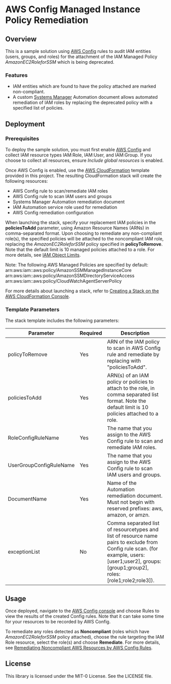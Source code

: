 # AWS Config Managed Instance Policy Remediation

## Overview
This is a sample solution using [AWS Config](https://aws.amazon.com/config/) rules to audit IAM entities (users, groups, and roles) for the attachment of the IAM Managed Policy *AmazonEC2RoleforSSM* which is being deprecated. 

### Features
* IAM entities which are found to have the policy attached are marked non-compliant. 
* A custom [Systems Manager](https://aws.amazon.com/systems-manager) Automation document allows automated remediation of IAM roles by replacing the deprecated policy with a specified list of policies.

## Deployment
### Prerequisites
To deploy the sample solution, you must first enable [AWS Config](https://aws.amazon.com/config/) and collect IAM resource types IAM:Role, IAM:User, and IAM:Group. If you choose to collect all resources, ensure *Include global resources* is enabled.

Once AWS Config is enabled, use the [AWS CloudFormation](https://aws.amazon.com/cloudformation/) template provided in this project. The resulting CloudFormation stack will create the following resources:

* AWS Config rule to scan/remediate IAM roles
* AWS Config rule to scan IAM users and groups
* Systems Manager Automation remediation document
* IAM Automation service role used for remediation
* AWS Config remediation configuration

When launching the stack, specify your replacement IAM policies in the **policiesToAdd** parameter, using Amazon Resource Names (ARNs) in comma-separated format. Upon choosing to remediate any non-compliant role(s), the specified policies will be attached to the noncompliant IAM role, replacing the *AmazonEC2RoleforSSM* policy specified in **policyToRemove**. Note that the default limit is 10 managed policies attached to a role. For more details, see [IAM Object Limits](https://docs.aws.amazon.com/IAM/latest/UserGuide/reference_iam-limits.html#reference_iam-limits-entities).

Note: The following AWS Managed Policies are specified by default:
arn:aws:iam::aws:policy/AmazonSSMManagedInstanceCore
arn:aws:iam::aws:policy/AmazonSSMDirectoryServiceAccess
arn:aws:iam::aws:policy/CloudWatchAgentServerPolicy

For more details about launching a stack, refer to [Creating a Stack on the AWS CloudFormation Console](https://docs.aws.amazon.com/AWSCloudFormation/latest/UserGuide/cfn-console-create-stack.html).

### Template Parameters
The stack template includes the following parameters:

| Parameter | Required | Description |
| --- | --- | --- |
| policyToRemove | Yes | ARN of the IAM policy to scan in AWS Config rule and remediate by replacing with "policiesToAdd". |
| policiesToAdd | Yes | ARN(s) of an IAM policy or policies to attach to the role, in comma separated list format. Note the default limit is 10 policies attached to a role. |
| RoleConfigRuleName | Yes | The name that you assign to the AWS Config rule to scan and remediate IAM roles. |
| UserGroupConfigRuleName | Yes | The name that you assign to the AWS Config rule to scan IAM users and groups. |
| DocumentName | Yes | Name of the Automation remediation document. Must not begin with reserved prefixes: aws, amazon, or amzn. |
| exceptionList | No | Comma separated list of resourcetypes and list of resource name pairs to exclude from Config rule scan. (for example, users:[user1;user2], groups:[group1;group2], roles:[role1;role2;role3]). |

## Usage
Once deployed, navigate to the [AWS Config console](https://console.aws.amazon.com/config) and choose Rules to view the results of the created Config rules. Note that it can take some time for your resources to be recorded by AWS Config.

To remediate any roles detected as **Noncompliant** (roles which have *AmazonEC2RoleforSSM* policy attached), choose the rule targeting the IAM Role resource, select the role(s) and choose **Remediate**. For more details, see [Remediating Noncompliant AWS Resources by AWS Config Rules](https://docs.aws.amazon.com/config/latest/developerguide/remediation.html).

## License

This library is licensed under the MIT-0 License. See the LICENSE file.